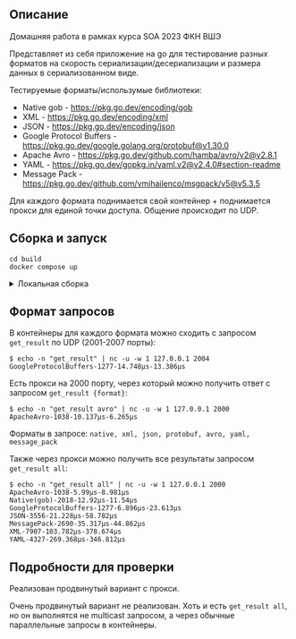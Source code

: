 ## Описание

Домашняя работа в рамках курса SOA 2023 ФКН ВШЭ

Представляет из себя приложение на go для тестирование разных форматов на скорость сериализации/десериализации и размера данных в сериализованном виде.

Тестируемые форматы/использумые библиотеки:
* Native gob - https://pkg.go.dev/encoding/gob
* XML - https://pkg.go.dev/encoding/xml
* JSON - https://pkg.go.dev/encoding/json
* Google Protocol Buffers - https://pkg.go.dev/google.golang.org/protobuf@v1.30.0
* Apache Avro - https://pkg.go.dev/github.com/hamba/avro/v2@v2.8.1
* YAML - https://pkg.go.dev/gopkg.in/yaml.v2@v2.4.0#section-readme
* Message Pack - https://pkg.go.dev/github.com/vmihailenco/msgpack/v5@v5.3.5

Для каждого формата поднимается свой контейнер + поднимается прокси для единой точки доступа. Общение происходит по UDP.
## Сборка и запуск

```
cd build
docker compose up
```

<details>
    <summary> Локальная сборка </summary>
    Для сборки в обход DockerHub нужно раскомментировать секции build в docker-compose.yml и выполнить
    docker compose build
</details>

## Формат запросов

В контейнеры для каждого формата можно сходить с запросом ```get_result``` по UDP (2001-2007 порты):

```
$ echo -n "get_result" | nc -u -w 1 127.0.0.1 2004
GoogleProtocolBuffers-1277-14.748µs-13.386µs
```

Есть прокси на 2000 порту, через который можно получить ответ с запросом ```get_result {format}```:
```
$ echo -n "get_result avro" | nc -u -w 1 127.0.0.1 2000
ApacheAvro-1038-10.137µs-6.265µs
```

Форматы в запросе: ```native, xml, json, protobuf, avro, yaml, message_pack```

Также через прокси можно получить все результаты запросом ```get_result all```:
```
$ echo -n "get_result all" | nc -u -w 1 127.0.0.1 2000
ApacheAvro-1038-5.99µs-8.981µs
Native(gob)-2018-12.92µs-11.54µs
GoogleProtocolBuffers-1277-6.896µs-23.613µs
JSON-3556-21.228µs-58.782µs
MessagePack-2690-35.317µs-44.862µs
XML-7907-103.782µs-378.674µs
YAML-4327-269.368µs-346.812µs
```

## Подробности для проверки

Реализован продвинутый вариант с прокси.

Очень продвинутый вариант не реализован. Хоть и есть ```get_result all```, но он выполнятся не multicast запросом, а через обычные параллельные запросы в контейнеры.
